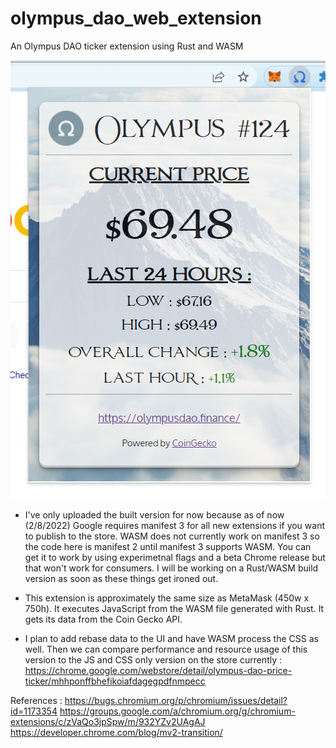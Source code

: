 # olympus_dao_web_extension
An Olympus DAO ticker extension using Rust and WASM

![alt text](https://raw.githubusercontent.com/karlpothast/olympus_dao_web_extension/master/olympusExPreview.png) 

* I've only uploaded the built version for now because as of now (2/8/2022) Google requires manifest 3 for all new extensions if you want to publish to the store.
WASM does not currently work on manifest 3 so the code here is manifest 2 until manifest 3 supports WASM.  You can get it to work by using experimetnal flags and a beta Chrome release but that won't work for consumers.  I will be working on a Rust/WASM build version as soon as these things get ironed out.

* This extension is approximately the same size as MetaMask (450w x 750h). It executes JavaScript from the WASM file generated with Rust. It gets its data from the Coin Gecko API.

* I plan to add rebase data to the UI and have WASM process the CSS as well.  Then we can compare performance and resource usage of this version to the JS and CSS only version on the store currently :
https://chrome.google.com/webstore/detail/olympus-dao-price-ticker/mhhponffbhefikoiafdagegpdfnmpecc

References :
https://bugs.chromium.org/p/chromium/issues/detail?id=1173354
https://groups.google.com/a/chromium.org/g/chromium-extensions/c/zVaQo3jpSpw/m/932YZv2UAgAJ
https://developer.chrome.com/blog/mv2-transition/

